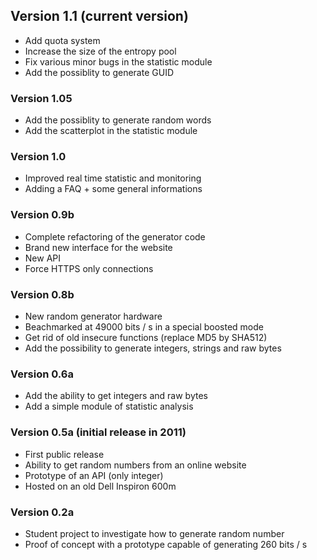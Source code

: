 ## Version 1.1 (current version)
 * Add quota system
 * Increase the size of the entropy pool
 * Fix various minor bugs in the statistic module
 * Add the possiblity to generate GUID

### Version 1.05
 * Add the possiblity to generate random words
 * Add the scatterplot in the statistic module

### Version 1.0
 * Improved real time statistic and monitoring
 * Adding a FAQ + some general informations

### Version 0.9b
 * Complete refactoring of the generator code
 * Brand new interface for the website
 * New API
 * Force HTTPS only connections

### Version 0.8b
 * New random generator hardware
 * Beachmarked at 49000 bits / s in a special boosted mode
 * Get rid of old insecure functions (replace MD5 by SHA512)
 * Add the possibility to generate integers, strings and raw bytes

### Version 0.6a
 * Add the ability to get integers and raw bytes
 * Add a simple module of statistic analysis

### Version 0.5a (initial release in 2011)
 * First public release
 * Ability to get random numbers from an online website
 * Prototype of an API (only integer)
 * Hosted on an old Dell Inspiron 600m 

### Version 0.2a
 * Student project to investigate how to generate random number
 * Proof of concept with a prototype capable of generating 260 bits / s 
